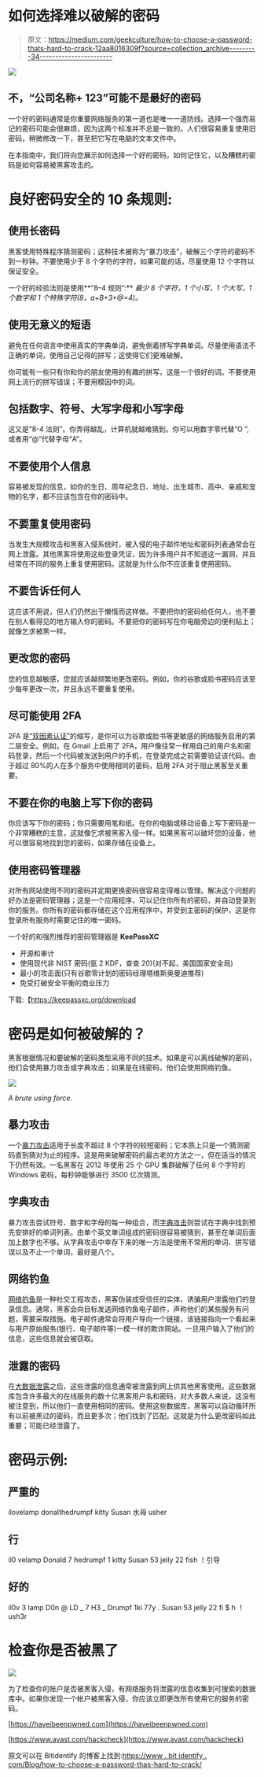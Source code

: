 # 如何选择难以破解的密码

> 原文：<https://medium.com/geekculture/how-to-choose-a-password-thats-hard-to-crack-12aa8016309f?source=collection_archive---------34----------------------->

![](img/07e477e49eae60276ae2177c3c21b66d.png)

## 不，“公司名称+ 123”可能不是最好的密码

一个好的密码通常是你重要网络服务的第一道也是唯一一道防线。选择一个强而易记的密码可能会很麻烦，因为这两个标准并不总是一致的。人们很容易重复使用旧密码，稍微修改一下，甚至把它写在电脑的文本文件中。

在本指南中，我们将向您展示如何选择一个好的密码，如何记住它，以及糟糕的密码是如何容易被黑客攻击的。

# 良好密码安全的 10 条规则:

## 使用长密码

黑客使用特殊程序猜测密码；这种技术被称为“暴力攻击”，破解三个字符的密码不到一秒钟。不要使用少于 8 个字符的字符，如果可能的话，尽量使用 12 个字符以保证安全。

一个好的经验法则是使用**“8–4 规则”:** *最少 8 个字符，1 个小写，1 个大写，1 个数字和 1 个特殊字符(8，a+B+3+@=4)。*

## 使用无意义的短语

避免在任何语言中使用真实的字典单词，避免倒着拼写字典单词。尽量使用语法不正确的单词，使用自己记得的拼写；这使得它们更难破解。

你可能有一些只有你和你的朋友使用的有趣的拼写，这是一个很好的词。不要使用网上流行的拼写错误；不要用模因中的词。

## 包括数字、符号、大写字母和小写字母

这又是“8-4 法则”。你弄得越乱，计算机就越难猜到。你可以用数字零代替“O ”,或者用“@”代替字母“A”。

## 不要使用个人信息

容易被发现的信息，如你的生日、周年纪念日、地址、出生城市、高中、亲戚和宠物的名字，都不应该包含在你的密码中。

## 不要重复使用密码

当发生大规模攻击和黑客入侵系统时，被入侵的电子邮件地址和密码列表通常会在网上泄露。其他黑客将使用这些登录凭证，因为许多用户并不知道这一漏洞，并且经常在不同的服务上重复使用密码。这就是为什么你不应该重复使用密码。

## 不要告诉任何人

这应该不用说，但人们仍然出于懒惰而这样做。不要把你的密码给任何人，也不要在别人看得见的地方输入你的密码。不要把你的密码写在你电脑旁边的便利贴上；就像乞求被黑一样。

## 更改您的密码

您的信息越敏感，您就应该越频繁地更改密码。例如，你的谷歌或脸书密码应该至少每年更改一次，并且永远不要重复使用。

## 尽可能使用 2FA

2FA 是[“双因素认证”](https://en.wikipedia.org/wiki/Multi-factor_authentication)的缩写，是你可以为谷歌或脸书等更敏感的网络服务启用的第二层安全。例如，在 Gmail 上启用了 2FA，用户像往常一样用自己的用户名和密码登录，然后一个代码被发送到用户的手机，在登录完成之前需要验证该代码。由于超过 80%的人在多个服务中使用相同的密码，启用 2FA 对于阻止黑客至关重要。

## 不要在你的电脑上写下你的密码

你应该写下你的密码；你只需要用笔和纸。在你的电脑或移动设备上写下密码是一个非常糟糕的主意，这就像乞求被黑客入侵一样。如果黑客可以破坏您的设备，他可以很容易地找到您的密码，如果存储在设备上。

## 使用密码管理器

对所有网站使用不同的密码并定期更换密码很容易变得难以管理。解决这个问题的好办法是密码管理器；这是一个应用程序，可以记住你所有的密码，并自动登录到你的服务。你所有的密码都存储在这个应用程序中，并受到主密码的保护，这是你登录所有服务时需要记住的唯一密码。

一个好的和强烈推荐的密码管理器是 **KeePassXC**

*   开源和审计
*   使用现代非 NIST 密码(氩 2 KDF，查查 20)(对不起，美国国家安全局)
*   最小的攻击面(只有谷歌零计划的密码经理塔维斯奥曼迪推荐)
*   免受打破安全平衡的商业压力

下载:【https://keepassxc.org/download 

# 密码是如何被破解的？

黑客根据情况和要破解的密码类型采用不同的技术。如果是可以离线破解的密码，他们会使用暴力攻击或字典攻击；如果是在线密码，他们会使用网络钓鱼。

![](img/2dcd7d448e94d0dbdaff6c083dd37b5b.png)

*A brute using force.*

## 暴力攻击

一个[暴力攻击](https://www.cloudways.com/blog/what-is-brute-force-attack/)适用于长度不超过 8 个字符的较短密码；它本质上只是一个猜测密码直到猜对为止的程序。这是用来破解密码的最古老的方法之一，但在适当的情况下仍然有效。一名黑客在 2012 年使用 25 个 GPU 集群破解了任何 8 个字符的 Windows 密码，每秒钟能够进行 3500 亿次猜测。

## 字典攻击

暴力攻击尝试符号、数字和字母的每一种组合，而[字典攻击](https://privacycanada.net/attack-vectors/dictionary-attack/)则尝试在字典中找到预先安排好的单词列表。由单个英文单词组成的密码很容易被猜到，甚至在单词后面加上数字也不够。从字典攻击中幸存下来的唯一方法是使用不常用的单词、拼写错误以及不止一个单词，最好是八个。

## 网络钓鱼

[网络钓鱼](https://www.khanacademy.org/computing/ap-computer-science-principles/the-internet/cybercrime-and-prevention/a/phishing-and-passwords)是一种社交工程攻击，黑客伪装成受信任的实体，诱骗用户泄露他们的登录信息。通常，黑客会向目标发送网络钓鱼电子邮件，声称他们的某些服务有问题，需要采取措施。电子邮件通常会将用户导向一个链接，该链接指向一个看起来与用户原始服务(银行、电子邮件等)一模一样的欺诈网站。一旦用户输入了他们的信息，这些信息就会被窃取。

## 泄露的密码

在[大数据泄露](https://www.cnet.com/news/2019-data-breach-hall-of-shame-these-were-the-biggest-data-breaches-of-the-year/)之后，这些泄露的信息通常被泄露到网上供其他黑客使用。这些数据库包含许多最大的在线服务的数十亿黑客用户名和密码，对大多数人来说，这没有被注意到，所以他们一直使用相同的密码。使用这些数据库，黑客可以自动循环所有以前被黑过的密码，而且更多次；他们找到了匹配。这就是为什么更改密码如此重要；可能已经泄露了。

# 密码示例:

## 严重的

ilovelamp
donalthedrumpf
kitty
Susan
水母
usher

## 行

il0 velamp
Donald 7 hedrumpf
1 kitty
Susan 53
jelly 22 fish
！引导

## 好的

il0v 3 lamp
D0n @ LD _ 7 H3 _ Drumpf
1ki 77y
. Susan 53
jelly 22 fi $ h
！ush3r

# 检查你是否被黑了

![](img/ae5d54c8d9686cc49bee546eef6c4aff.png)

为了检查你的账户是否被黑客入侵，有网络服务将泄露的信息收集到可搜索的数据库中。如果你发现一个帐户被黑客入侵，你应该立即更改所有使用它的服务的密码。

[https://haveibeenpwned.com](https://haveibeenpwned.com)

[https://www.avast.com/hackcheck](https://www.avast.com/hackcheck)

原文可以在 Bitidentify 的博客上找到:[https://www . bit identify . com/Blog/how-to-choose-a-password-thas-hard-to-crack/](https://www.bitidentify.com/blog/how-to-choose-a-password-thats-hard-to-crack/)
